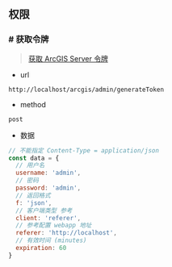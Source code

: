 ## 权限
### # 获取令牌
> [获取 ArcGIS Server 令牌](https://enterprise.arcgis.com/zh-cn/server/latest/administer/windows/acquiring-arcgis-tokens.htm)
- url
```
http://localhost/arcgis/admin/generateToken
```
- method
```
post
```
- 数据
```js
// 不能指定 Content-Type = application/json
const data = {
  // 用户名
  username: 'admin',
  // 密码
  password: 'admin',  
  // 返回格式
  f: 'json',
  // 客户端类型 参考
  client: 'referer',
  // 参考配置 webapp 地址
  referer: 'http://localhost',
  // 有效时间 (minutes)
  expiration: 60
}
```
